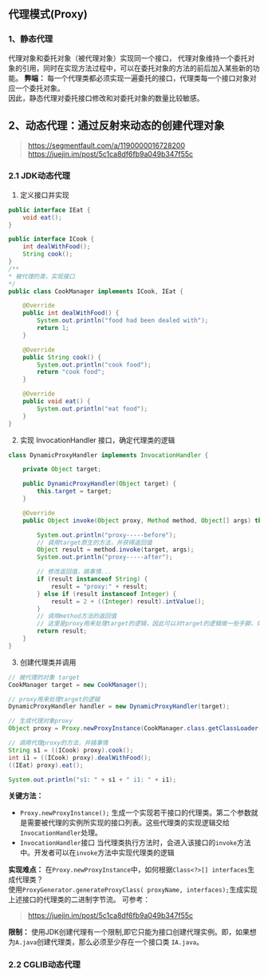 
## 代理模式(Proxy)

### 1、静态代理
代理对象和委托对象（被代理对象）实现同一个接口，
代理对象维持一个委托对象的引用，同时在实现方法过程中，可以在委托对象的方法的前后加入某些新的功能。
**弊端：**
每一个代理类都必须实现一遍委托的接口，代理类每一个接口对象对应一个委托对象。  
因此，静态代理对委托接口修改和对委托对象的数量比较敏感。  

## 2、动态代理：通过反射来动态的创建代理对象
> https://segmentfault.com/a/1190000016728200
> https://juejin.im/post/5c1ca8df6fb9a049b347f55c
### 2.1 JDK动态代理
1. 定义接口并实现
```java
public interface IEat {
    void eat();
}

public interface ICook {
    int dealWithFood();
    String cook();
}
/**
* 被代理的类，实现接口
*/
public class CookManager implements ICook, IEat {

    @Override
    public int dealWithFood() {
        System.out.println("food had been dealed with");
        return 1;
    }

    @Override
    public String cook() {
        System.out.println("cook food");
        return "cook food";
    }

    @Override
    public void eat() {
        System.out.println("eat food");
    }
}

```

2. 实现 InvocationHandler 接口，确定代理类的逻辑
```java
class DynamicProxyHandler implements InvocationHandler {

    private Object target;

    public DynamicProxyHandler(Object target) {
        this.target = target;
    }

    @Override
    public Object invoke(Object proxy, Method method, Object[] args) throws Throwable {

        System.out.println("proxy-----before");
        // 调用target原生的方法，并获得返回值
        Object result = method.invoke(target, args);
        System.out.println("proxy-----after");

        // 修改返回值，搞事情...
        if (result instanceof String) {
            result = "proxy:" + result;
        } else if (result instanceof Integer) {
            result = 2 + ((Integer) result).intValue();
        }
        // 调用method方法的返回值
        // 这里是proxy用来处理target的逻辑，因此可以对target的逻辑做一些手脚，体现proxy的价值
        return result;
    }
}
```

3. 创建代理类并调用
```java
// 被代理的对象 target
CookManager target = new CookManager();

// proxy用来处理target的逻辑
DynamicProxyHandler handler = new DynamicProxyHandler(target);

// 生成代理对象proxy
Object proxy = Proxy.newProxyInstance(CookManager.class.getClassLoader(), CookManager.class.getInterfaces(), handler);

// 调用代理proxy的方法，并搞事情
String s1 = ((ICook) proxy).cook();
int i1 = ((ICook) proxy).dealWithFood();
((IEat) proxy).eat();

System.out.println("s1: " + s1 + " i1: " + i1);
```


**关键方法：**
- ```Proxy.newProxyInstance();```
    生成一个实现若干接口的代理类。第二个参数就是需要被代理的实例所实现的接口列表。这些代理类的实现逻辑交给```InvocationHandler```处理。
- ```InvocationHandler```接口
    当代理类执行方法时，会进入该接口的```invoke```方法中。开发者可以在```invoke```方法中实现代理类的逻辑

**实现难点：**
在```Proxy.newProxyInstance```中，如何根据```Class<?>[] interfaces```生成代理类？  
使用```ProxyGenerator.generateProxyClass( proxyName, interfaces);```生成实现上述接口的代理类的二进制字节流。
可参考：
> https://juejin.im/post/5c1ca8df6fb9a049b347f55c

**限制：**
使用JDK创建代理有一个限制,即它只能为接口创建代理实例。即，如果想为```A.java```创建代理类，那么必须至少存在一个接口类 ```IA.java```。

### 2.2 CGLIB动态代理


